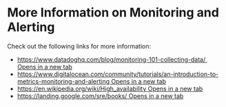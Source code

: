 # More Information on Monitoring and Alerting

Check out the following links for more information:

* [https://www.datadoghq.com/blog/monitoring-101-collecting-data/ Opens in a new tab](https://www.datadoghq.com/blog/monitoring-101-collecting-data/)
* [https://www.digitalocean.com/community/tutorials/an-introduction-to-metrics-monitoring-and-alerting Opens in a new tab](https://www.digitalocean.com/community/tutorials/an-introduction-to-metrics-monitoring-and-alerting)
* [https://en.wikipedia.org/wiki/High_availability Opens in a new tab](https://en.wikipedia.org/wiki/High_availability)
* [https://landing.google.com/sre/books/ Opens in a new tab](https://landing.google.com/sre/books/)
